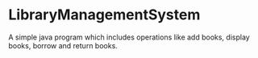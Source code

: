 # LibraryManagementSystem
A simple java program which includes operations like add books, display books, borrow and return books.
